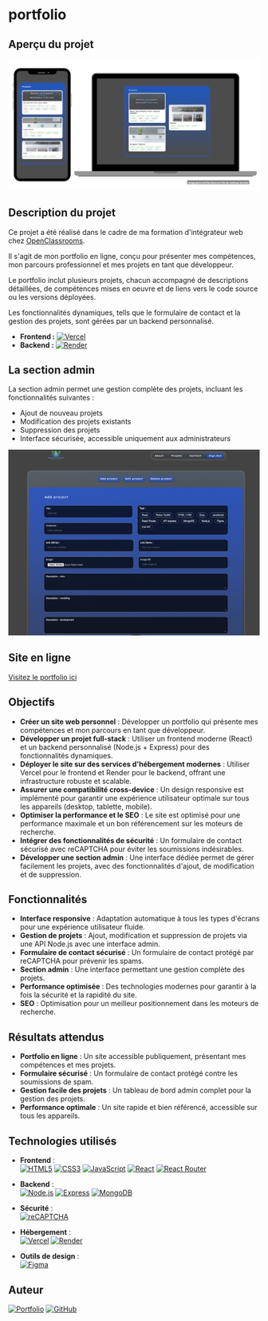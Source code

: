 # portfolio

## Aperçu du projet

![Aperçu portfolio](assets/screenshot.png)

## Description du projet

Ce projet a été réalisé dans le cadre de ma formation d'intégrateur web chez [OpenClassrooms](https://openclassrooms.com/fr/).<br>

Il s'agit de mon portfolio en ligne, conçu pour présenter mes compétences, mon parcours professionnel et mes projets en tant que développeur.<br>

Le portfolio inclut plusieurs projets, chacun accompagné de descriptions détaillées, de compétences mises en oeuvre et de liens vers le code source ou les versions déployées.<br>

Les fonctionnalités dynamiques, tells que le formulaire de contact et la gestion des projets, sont gérées par un backend personnalisé.<br>

- **Frontend :** [![Vercel](https://img.shields.io/badge/Hosted%20on-Vercel-000000?style=flat&logo=vercel&logoColor=white)](https://vercel.com)
- **Backend :** [![Render](https://img.shields.io/badge/Hosted%20on-Render-46E3B7?style=flat&logo=render&logoColor=white)](https://render.com)

## La section admin

La section admin permet une gestion complète des projets, incluant les fonctionnalités suivantes :

- Ajout de nouveau projets
- Modification des projets existants
- Suppression des projets
- Interface sécurisée, accessible uniquement aux administrateurs

![Aperçu section admin](assets/sectionAdmin.png)


## Site en ligne

[Visitez le portfolio ici](https://portfolio-anthonys-projects-7df4ba6d.vercel.app)

## Objectifs

- **Créer un site web personnel** : Développer un portfolio qui présente mes compétences et mon parcours en tant que développeur.
- **Développer un projet full-stack** : Utiliser un frontend moderne (React) et un backend personnalisé (Node.js + Express) pour des fonctionnalités dynamiques.
- **Déployer le site sur des services d'hébergement modernes** : Utiliser Vercel pour le frontend et Render pour le backend, offrant une infrastructure robuste et scalable.
- **Assurer une compatibilité cross-device** : Un design responsive est implémenté pour garantir une expérience utilisateur optimale sur tous les appareils (desktop, tablette, mobile).
- **Optimiser la performance et le SEO** : Le site est optimisé pour une performance maximale et un bon référencement sur les moteurs de recherche.
- **Intégrer des fonctionnalités de sécurité** : Un formulaire de contact sécurisé avec reCAPTCHA pour éviter les soumissions indésirables.
- **Développer une section admin** : Une interface dédiée permet de gérer facilement les projets, avec des fonctionnalités d'ajout, de modification et de suppression.

## Fonctionnalités

- **Interface responsive** : Adaptation automatique à tous les types d'écrans pour une expérience utilisateur fluide.
- **Gestion de projets** : Ajout, modification et suppression de projets via une API Node.js avec une interface admin.
- **Formulaire de contact sécurisé** :  Un formulaire de contact protégé par reCAPTCHA pour prévenir les spams.
- **Section admin** : Une interface permettant une gestion complète des projets.
- **Performance optimisée** : Des technologies modernes pour garantir à la fois la sécurité et la rapidité du site.
- **SEO** : Optimisation pour un meilleur positionnement dans les moteurs de recherche.

## Résultats attendus

- **Portfolio en ligne** : Un site accessible publiquement, présentant mes compétences et mes projets.
- **Formulaire sécurisé** : Un formulaire de contact protégé contre les soumissions de spam.
- **Gestion facile des projets** : Un tableau de bord admin complet pour la gestion des projets.
- **Performance optimale** : Un site rapide et bien référencé, accessible sur tous les appareils.

## Technologies utilisés

- **Frontend** :  
  [![HTML5](https://img.shields.io/badge/HTML5-E34F26?style=flat&logo=html5&logoColor=white)](https://developer.mozilla.org/en-US/docs/Web/HTML)
  [![CSS3](https://img.shields.io/badge/CSS3-1572B6?style=flat&logo=css3&logoColor=white)](https://developer.mozilla.org/en-US/docs/Web/CSS)
  [![JavaScript](https://img.shields.io/badge/JavaScript-F7DF1E?style=flat&logo=javascript&logoColor=black)](https://developer.mozilla.org/en-US/docs/Web/JavaScript)
  [![React](https://img.shields.io/badge/React-20232A?style=flat&logo=react&logoColor=61DAFB)](https://react.dev/)
  [![React Router](https://img.shields.io/badge/React%20Router-CA4245?style=flat&logo=react-router&logoColor=white)](https://reactrouter.com/)

- **Backend** :  
  [![Node.js](https://img.shields.io/badge/Node.js-43853D?style=flat&logo=node.js&logoColor=white)](https://nodejs.org)
  [![Express](https://img.shields.io/badge/Express-000000?style=flat&logo=express&logoColor=white)](https://expressjs.com)
  [![MongoDB](https://img.shields.io/badge/MongoDB-4EA94B?style=flat&logo=mongodb&logoColor=white)](https://www.mongodb.com)

- **Sécurité** :  
  [![reCAPTCHA](https://img.shields.io/badge/reCAPTCHA-4285F4?style=flat&logo=google&logoColor=white)](https://www.google.com/recaptcha/about/)

- **Hébergement** :  
  [![Vercel](https://img.shields.io/badge/Hosted%20on-Vercel-000000?style=flat&logo=vercel&logoColor=white)](https://vercel.com)
  [![Render](https://img.shields.io/badge/Backend%20Hosted%20on-Render-46E3B7?style=flat&logo=render&logoColor=white)](https://render.com)

- **Outils de design** :  
  [![Figma](https://img.shields.io/badge/Figma-F24E1E?style=flat&logo=figma&logoColor=white)](https://www.figma.com)

## Auteur

[![Portfolio](https://img.shields.io/badge/Portfolio-webcraft--anthony.com-blueviolet?style=for-the-badge&logo=internet-explorer&logoColor=white)](http://webcraft-anthony.com)  [![GitHub](https://img.shields.io/badge/GitHub-Martins--Anthony-181717?style=for-the-badge&logo=github&logoColor=white)](https://github.com/Martins-Anthony)
